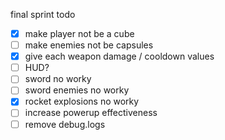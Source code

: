 final sprint todo

- [x] make player not be a cube
- [ ] make enemies not be capsules
- [x] give each weapon damage / cooldown values
- [ ] HUD?
- [ ] sword no worky
- [ ] sword enemies no worky
- [x] rocket explosions no worky
- [ ] increase powerup effectiveness
- [ ] remove debug.logs
